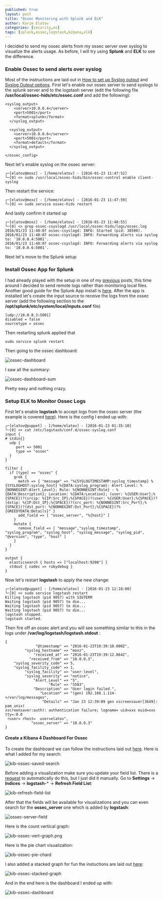 ```yaml
---
published: true
layout: post
title: "Ossec Monitoring with Splunk and ELK"
author: Karim Elatov
categories: [security,os]
tags: [splunk,ossec,logstash,kibana,elk]
---
```

I decided to send my ossec alerts from my ossec server over syslog to visualize the alerts usage. As before, I will try using **Splunk** and **ELK** to see the difference.

### Enable Ossec to send alerts over syslog
Most of the instructions are laid out in [How to set up Syslog output](http://ossec.github.io/docs/manual/notes/ossec_syslog.html) and [Syslog Output options](http://ossec.github.io/docs/syntax/head_ossec_config.syslog_output.html). First let's enable our ossec server to send syslogs to the splunk server and to the logstash server (edit the following file **/usr/local/ossec-hids/etc/ossec.conf** and add the following):


	<syslog_output>
	    <server>10.0.0.4</server>
	    <port>5001</port>
	    <format>splunk</format>
	  </syslog_output>

	  <syslog_output>
	    <server>10.0.0.6</server>
	    <port>5001</port>
	    <format>default</format>
	  </syslog_output>

	</ossec_config>

Next let's enable syslog on the ossec server:

	┌─[elatov@moxz] - [/home/elatov] - [2016-01-23 11:47:52]
	└─[0] <> sudo /usr/local/ossec-hids/bin/ossec-control enable client-syslog

Then restart the service:

	┌─[elatov@moxz] - [/home/elatov] - [2016-01-23 11:47:59]
	└─[0] <> sudo service ossec-hids restart

And lastly confirm it started up

	┌─[elatov@moxz] - [/home/elatov] - [2016-01-23 11:48:55]
	└─[0] <> grep ossec-csyslogd /usr/local/ossec-hids/logs/ossec.log
	2016/01/23 11:48:07 ossec-csyslogd: INFO: Started (pid: 38590).
	2016/01/23 11:48:07 ossec-csyslogd: INFO: Forwarding alerts via syslog to: '10.0.0.4:5001'.
	2016/01/23 11:48:07 ossec-csyslogd: INFO: Forwarding alerts via syslog to: '10.0.0.6:5001'.

Next let's move to the Splunk setup

### Install Ossec App for Splunk
I had already played with the setup in one of my [previous](/2014/04/ossec-freebsd/) posts, this time around I decided to send remote logs rather than monitoring local files. Another good guide for the Splunk App install is [here](http://nolabnoparty.com/en/setup-ossec-with-splunk/). After the app is installed let's create the input source to receive the logs from the ossec server (add the following section to the **/opt/splunk/etc/system/local/inputs.conf** file)

	[udp://10.0.0.3:5001]
	disabled = false
	sourcetype = ossec

Then restarting splunk applied that

	sudo service splunk restart

Then going to the ossec dashboard:

![ossec-dashboard](https://raw.githubusercontent.com/elatov/upload/master/ossec-elk-splunk/ossec-dashboard-button.png)

I saw all the summary:

![ossec-dashboard-sum](https://raw.githubusercontent.com/elatov/upload/master/ossec-elk-splunk/ossec-dashboard-sum.png)

Pretty easy and nothing crazy.

### Setup ELK to Monitor Ossec Logs

First let's enable **logstash** to accept logs from the ossec server (the example is covered [here](https://vichargrave.github.io/tutorials/improved-ossec-log-parsing-with-logstash/)). Here is the config I ended up with:

	┌─[elatov@puppet] - [/home/elatov] - [2016-01-23 01:35:10]
	└─[0] <> cat /etc/logstash/conf.d/ossec-syslog.conf
	input {
	# stdin{}
	  udp {
	     port => 5001
	     type => "ossec"
	  }
	}

	filter {
	  if [type] == "ossec" {
	    grok {
	      match => { "message" => "%{SYSLOGTIMESTAMP:syslog_timestamp} %{SYSLOGHOST:syslog_host} %{DATA:syslog_program}: Alert Level: %{NONNEGINT:Alert_Level}; Rule: %{NONNEGINT:Rule} - %{DATA:Description}; Location: %{DATA:Location}; (user: %{USER:User};%{SPACE})?(srcip: %{IP:Src_IP};%{SPACE})?(user: %{USER:User};%{SPACE})?(dstip: %{IP:Dst_IP};%{SPACE})?(src_port: %{NONNEGINT:Src_Port};%{SPACE})?(dst_port: %{NONNEGINT:Dst_Port};%{SPACE})?%{GREEDYDATA:Details}" }
	      add_field => [ "ossec_server", "%{host}" ]
	    }
	    mutate {
	      remove_field => [ "message","syslog_timestamp", "syslog_program", "syslog_host", "syslog_message", "syslog_pid", "@version", "type", "host" ]
	    }
	  }
	}

	output {
	  elasticsearch { hosts => ["localhost:9200"] }
	  stdout { codec => rubydebug }
	}

Now let's restart **logstash** to apply the new change:

	┌─[elatov@puppet] - [/home/elatov] - [2016-01-23 12:18:00]
	└─[0] <> sudo service logstash restart
	Killing logstash (pid 9057) with SIGTERM
	Waiting logstash (pid 9057) to die...
	Waiting logstash (pid 9057) to die...
	Waiting logstash (pid 9057) to die...
	logstash stopped.
	logstash started.

Then fire off an ossec alert and you will see something similar to this in the logs under **/var/log/logstash/logstash.stdout** :

	{
	              "@timestamp" => "2016-01-23T19:39:10.000Z",
	         "syslog_hostname" => "moxz",
	             "received_at" => "2016-01-23T19:39:12.864Z",
	           "received_from" => "10.0.0.3",
	    "syslog_severity_code" => 5,
	    "syslog_facility_code" => 1,
	         "syslog_facility" => "user-level",
	         "syslog_severity" => "notice",
	             "Alert_Level" => "5",
	                    "Rule" => "5503",
	             "Description" => "User login failed.",
	                "Location" => "(gen) 192.168.1.114->/var/log/messages",
	                 "Details" => "Jan 23 12:39:09 gen xscreensaver[3649]: pam_unix(
	xscreensaver:auth): authentication failure; logname= uid=xxx euid=xxx tty=:0.0
	 ruser= rhost=  user=elatov",
	            "ossec_server" => "10.0.0.3"
	}

#### Create a Kibana 4 Dashboard For Ossec
To create the dashboard we can follow the instructions laid out [here](https://vichargrave.github.io/tutorials/create-an-ossec-log-management-console-with-kibana-4/). Here is what I added for my search:

![kib-ossec-saved-search](https://raw.githubusercontent.com/elatov/upload/master/ossec-elk-splunk/kib-ossec-saved-search.png)

Before adding a visualization make sure you update your field list. There is a [request](https://github.com/elastic/kibana/issues/2236) to automatically do this, but I just did it manually. Go to **Settings** -> **Indices** -> **logstash-*** -> **Refresh Field List**:

![kib-refresh-field-list](https://raw.githubusercontent.com/elatov/upload/master/ossec-elk-splunk/kib-refresh-field-list.png)

After that the fields will be available for visualizations and you can even search for the **ossec_server** one which is added by **logstash**:

![ossec-server-field](https://raw.githubusercontent.com/elatov/upload/master/ossec-elk-splunk/ossec-server-field.png)

Here is the count vertical graph:

![kib-ossec-vert-graph.png](https://raw.githubusercontent.com/elatov/upload/master/ossec-elk-splunk/kib-ossec-vert-graph.png)

Here is the pie chart visualization:

![kib-ossec-pie-chard](https://raw.githubusercontent.com/elatov/upload/master/ossec-elk-splunk/kib-ossec-pie-chard.png)

I also added a stacked graph for fun the instuctions are laid out [here](https://www.digitalocean.com/community/tutorials/how-to-use-kibana-dashboards-and-visualizations):

![kib-ossec-stacked-graph](https://raw.githubusercontent.com/elatov/upload/master/ossec-elk-splunk/kib-ossec-stacked-graph.png)

And in the end here is the dashboard I ended up with:

![kib-ossec-dashboard](https://raw.githubusercontent.com/elatov/upload/master/ossec-elk-splunk/kib-ossec-dashboard.png)
